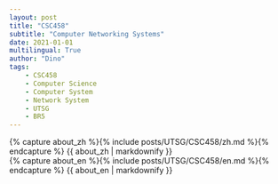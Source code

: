 ```yaml
---
layout: post
title: "CSC458"
subtitle: "Computer Networking Systems"
date: 2021-01-01
multilingual: True
author: "Dino"
tags:
    - CSC458
    - Computer Science
    - Computer System
    - Network System
    - UTSG
    - BR5
---
```

<!-- Chinese Version -->
<div class="zh post-container">
    {% capture about_zh %}{% include posts/UTSG/CSC458/zh.md %}{% endcapture %}
    {{ about_zh | markdownify }}
</div>

<!-- English Version -->
<div class="en post-container">
    {% capture about_en %}{% include posts/UTSG/CSC458/en.md %}{% endcapture %}
    {{ about_en | markdownify }}
</div>